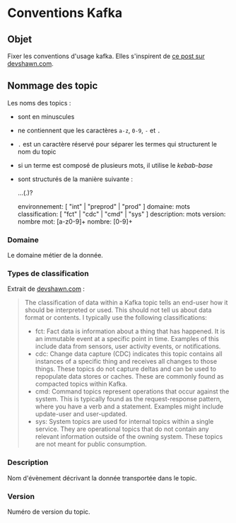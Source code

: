 # Conventions Kafka

## Objet

Fixer les conventions d'usage kafka. Elles s'inspirent de [ce post sur devshawn.com](https://devshawn.com/blog/apache-kafka-topic-naming-conventions/).

## Nommage des topic

Les noms des topics :

- sont en minuscules
- ne contiennent que les caractères `a-z`, `0-9`, `-` et `.`
- `.` est un caractère réservé pour séparer les termes qui structurent le nom du topic
- si un terme est composé de plusieurs mots, il utilise le _kebab-base_
- sont structurés de la manière suivante :

    <environnement>.<domaine>.<classification>.<description>(.<version>)?

    environnement:  [ "int" | "preprod" | "prod" ]
    domaine:        mots
    classification: [ "fct" | "cdc" | "cmd" | "sys" ]
    description:    mots
    version:        nombre
    mot:            [a-z0-9]+
    nombre:         [0-9]+

### Domaine

Le domaine métier de la donnée.

### Types de classification

Extrait de [devshawn.com](https://devshawn.com/blog/apache-kafka-topic-naming-conventions/) :

> The classification of data within a Kafka topic tells an end-user how it should be interpreted or used. This should not tell us about data format or contents. I typically use the following classifications:
> - fct: Fact data is information about a thing that has happened. It is an immutable event at a specific point in time. Examples of this include data from sensors, user activity events, or notifications.
> - cdc: Change data capture (CDC) indicates this topic contains all instances of a specific thing and receives all changes to those things. These topics do not capture deltas and can be used to repopulate data stores or caches. These are commonly found as compacted topics within Kafka.
> - cmd: Command topics represent operations that occur against the system. This is typically found as the request-response pattern, where you have a verb and a statement. Examples might include update-user and user-updated.
> - sys: System topics are used for internal topics within a single service. They are operational topics that do not contain any relevant information outside of the owning system. These topics are not meant for public consumption.

### Description

Nom d'évènement décrivant la donnée transportée dans le topic.

### Version

Numéro de version du topic.

